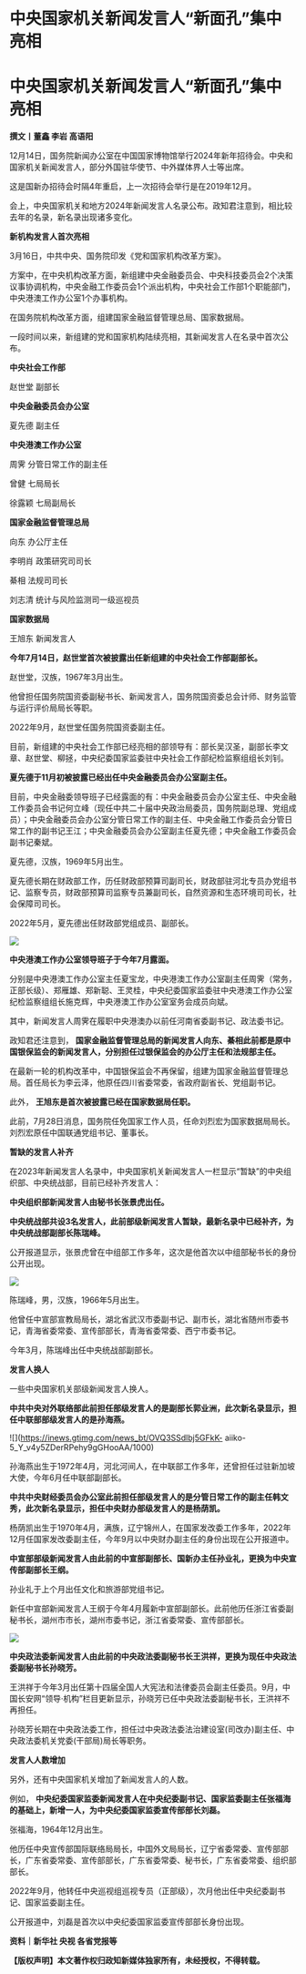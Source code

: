 # 中央国家机关新闻发言人“新面孔”集中亮相

# 中央国家机关新闻发言人“新面孔”集中亮相

**撰文丨董鑫 李岩 高语阳**

12月14日，国务院新闻办公室在中国国家博物馆举行2024年新年招待会。中央和国家机关新闻发言人，部分外国驻华使节、中外媒体界人士等出席。

这是国新办招待会时隔4年重启，上一次招待会举行是在2019年12月。

会上，中央国家机关和地方2024年新闻发言人名录公布。政知君注意到，相比较去年的名录，新名录出现诸多变化。

**新机构发言人首次亮相**

3月16日，中共中央、国务院印发《党和国家机构改革方案》。

方案中，在中央机构改革方面，新组建中央金融委员会、中央科技委员会2个决策议事协调机构，中央金融工作委员会1个派出机构，中央社会工作部1个职能部门，中央港澳工作办公室1个办事机构。

在国务院机构改革方面，组建国家金融监督管理总局、国家数据局。

一段时间以来，新组建的党和国家机构陆续亮相，其新闻发言人在名录中首次公布。

**中央社会工作部**

赵世堂 副部长

**中央金融委员会办公室**

夏先德 副主任

**中央港澳工作办公室**

周霁 分管日常工作的副主任

曾健 七局局长

徐露颖 七局副局长

**国家金融监督管理总局**

向东 办公厅主任

李明肖 政策研究司司长

綦相 法规司司长

刘志清 统计与风险监测司一级巡视员

**国家数据局**

王旭东 新闻发言人

**今年7月14日，赵世堂首次被披露出任新组建的中央社会工作部副部长。**

赵世堂，汉族，1967年3月出生。

他曾担任国务院国资委副秘书长、新闻发言人，国务院国资委总会计师、财务监管与运行评价局局长等职。

2022年9月，赵世堂任国务院国资委副主任。

目前，新组建的中央社会工作部已经亮相的部领导有：部长吴汉圣，副部长李文章、赵世堂、柳拯，中央纪委国家监委驻中央社会工作部纪检监察组组长刘钊。

**夏先德于11月初被披露已经出任中央金融委员会办公室副主任。**

目前，中央金融委领导班子已经露面的有：中央金融委员会办公室主任、中央金融工作委员会书记何立峰（现任中共二十届中央政治局委员，国务院副总理、党组成员）；中央金融委员会办公室分管日常工作的副主任、中央金融工作委员会分管日常工作的副书记王江；中央金融委员会办公室副主任夏先德；中央金融工作委员会副书记秦斌。

夏先德，汉族，1969年5月出生。

夏先德长期在财政部工作，历任财政部预算司副司长，财政部驻河北专员办党组书记、监察专员，财政部预算司监察专员兼副司长，自然资源和生态环境司司长，社会保障司司长。

2022年5月，夏先德出任财政部党组成员、副部长。

![](https://inews.gtimg.com/news_bt/OJBvyDFhRbMX6B3Ejk7zDkKeGJ5OkdGeaQ4nJR2DWlLeEAA/1000)

**中央港澳工作办公室领导班子于今年7月露面。**

分别是中央港澳工作办公室主任夏宝龙，中央港澳工作办公室副主任周霁（常务，正部长级）、郑雁雄、郑新聪、王灵桂，中央纪委国家监委驻中央港澳工作办公室纪检监察组组长施克辉，中央港澳工作办公室室务会成员向斌。

其中，新闻发言人周霁在履职中央港澳办以前任河南省委副书记、政法委书记。

政知君还注意到， **国家金融监督管理总局的新闻发言人向东、綦相此前都是原中国银保监会的新闻发言人，分别担任过银保监会的办公厅主任和法规部主任。**

在最新一轮的机构改革中，中国银保监会不再保留，组建为国家金融监督管理总局。首任局长为李云泽，他原任四川省委常委，省政府副省长、党组副书记。

此外， **王旭东是首次被披露已经在国家数据局任职。**

此前，7月28日消息，国务院任免国家工作人员，任命刘烈宏为国家数据局局长。刘烈宏原任中国联通党组书记、董事长。

**暂缺的发言人补齐**

在2023年新闻发言人名录中，中央国家机关新闻发言人一栏显示“暂缺”的中央组织部、中央统战部，目前已经补齐发言人：

**中央组织部新闻发言人由秘书长张景虎出任。**

**中央统战部共设3名发言人，此前部级新闻发言人暂缺，最新名录中已经补齐，为中央统战部副部长陈瑞峰。**

公开报道显示，张景虎曾在中组部工作多年，这次是他首次以中组部秘书长的身份公开出现。

![](https://inews.gtimg.com/news_bt/OjrJtJsiLvFTJiu6-xXrUuYNSIv_3eFDCP8epWomqi0hsAA/1000)

陈瑞峰，男，汉族，1966年5月出生。

他曾任中宣部宣教局局长，湖北省武汉市委副书记、副市长，湖北省随州市委书记，青海省委常委、宣传部部长，青海省委常委、西宁市委书记。

今年3月，陈瑞峰出任中央统战部副部长。

**发言人换人**

一些中央国家机关部级新闻发言人换人。

**中共中央对外联络部此前担任部级发言人的是副部长郭业洲，此次新名录显示，担任中联部部级发言人的是孙海燕。**

![](https://inews.gtimg.com/news_bt/OVQ3SSdlbj5GFkK-
aiiko-5_Y_v4y5ZDerRPehy9gGHooAA/1000)

孙海燕出生于1972年4月，河北河间人，在中联部工作多年，还曾担任过驻新加坡大使，今年6月任中联部副部长。

**中共中央财经委员会办公室此前担任部级发言人的是分管日常工作的副主任韩文秀，此次新名录显示，担任中央财办部级发言人的是杨荫凯。**

杨荫凯出生于1970年4月，满族，辽宁锦州人，在国家发改委工作多年，2022年12月任国家发改委副主任，今年9月以中央财办副主任的身份出现在公开报道中。

**中宣部部级新闻发言人由此前的中宣部副部长、国新办主任孙业礼，更换为中央宣传部副部长王纲。**

孙业礼于上个月出任文化和旅游部党组书记。

新任中宣部新闻发言人王纲于今年4月履新中宣部副部长。此前他历任浙江省委副秘书长，湖州市市长，湖州市委书记，浙江省委常委、宣传部部长。

![](https://inews.gtimg.com/news_bt/O5u9eqUx5tiwu8ho3SsZLwaTeWD0jGwljAu8RlexkUMI8AA/1000)

**中央政法委新闻发言人由此前的中央政法委副秘书长王洪祥，更换为现任中央政法委副秘书长孙晓芳。**

王洪祥于今年3月出任第十四届全国人大宪法和法律委员会副主任委员。9月，中国长安网“领导·机构”栏目更新显示，孙晓芳已任中央政法委副秘书长，王洪祥不再担任。

孙晓芳长期在中央政法委工作，担任过中央政法委法治建设室(司改办)副主任、中央政法委机关党委(干部局)局长等职务。

**发言人人数增加**

另外，还有中央国家机关增加了新闻发言人的人数。

例如， **中央纪委国家监委新闻发言人在中央纪委副书记、国家监委副主任张福海的基础上，新增一人，为中央纪委国家监委宣传部部长刘磊。**

张福海，1964年12月出生。

他历任中央宣传部国际联络局局长，中国外文局局长，辽宁省委常委、宣传部部长，广东省委常委、宣传部部长，广东省委常委、秘书长，广东省委常委、组织部部长。

2022年9月，他转任中央巡视组巡视专员（正部级），次月他出任中央纪委副书记、国家监委副主任。

公开报道中，刘磊是首次以中央纪委国家监委宣传部部长身份出现。

**资料｜新华社 央视 各省党报等**

**【版权声明】本文著作权归政知新媒体独家所有，未经授权，不得转载。**

